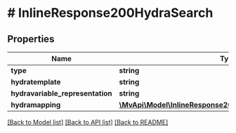 # # InlineResponse200HydraSearch

## Properties

Name | Type | Description | Notes
------------ | ------------- | ------------- | -------------
**type** | **string** |  | [optional]
**hydratemplate** | **string** |  | [optional]
**hydravariable_representation** | **string** |  | [optional]
**hydramapping** | [**\MvApi\Model\InlineResponse200HydraSearchHydraMapping[]**](InlineResponse200HydraSearchHydraMapping.md) |  | [optional]

[[Back to Model list]](../../README.md#models) [[Back to API list]](../../README.md#endpoints) [[Back to README]](../../README.md)
